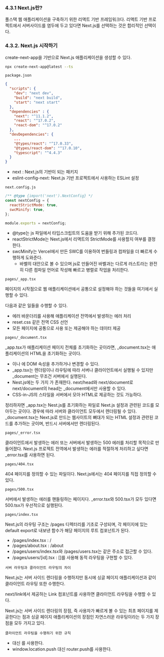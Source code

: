 ### 4.3.1 Next.js란?

풀스택 웹 애플리케이션을 구축하기 위한 리액트 기반 프레임워크다. 리액트 기반 프로젝트에서 서버사이드를 염두에 두고 있다면 Next.js를 선택하는 것은 합리적인 선택이다.

### 4.3.2. Next.js 시작하기

create-next-app을 기반으로 Next.js 애플리케이션을 생성할 수 있다.

```bash
npx create-next-app@latest --ts
```

`package.json`

```json
{
  "scripts": {
    "dev": "next dev",
    "build": "next build",
    "start": "next start"
  },
  "dependencies" : {
    "next": "^11.1.2",
    "react": "^17.0.2",
    "react-dom": "^17.0.2"
  },
  "devDependencies": {
    ...
    "@types/react": "^17.0.33",
    "@types/react-dom": "^17.0.10",
    "typescript": "^4.4.3"
  }
}
```

- next : Next.js의 기반이 되는 패키지
- eslint-config-next: Next.js 기반 프로젝트에서 사용하는 ESLint 설정

`next.config.js`

```js
/** @type {import('next').NextConfig} */
const nextConfig = {
  reactStrictMode: true,
  swcMinify: true,
};

module.exports = nextConfig;
```

- @type는 js 파일에서 타입스크립트의 도움을 받기 위해 추가된 코드다.
- reactStrictMode는 Next.js에서 리액트의 StrictMode를 사용할지 여부를 결정한다.
- swcMinify는 Vercel에서 만든 SWC를 이용하여 번들링과 컴파일을 더 빠르게 수행하게 도와준다.
  - 바벨의 대안으로 볼 수 있으며 js로 만들어진 바벨과는 다르게 러스트라는 완전히 다른 컴파일 언어로 작성해 빠르고 병렬로 작업을 처리한다.

`pages/_app.tsx`

페이지의 시작점으로 웹 애플리케이션에서 공통으로 설정해야 하는 것들을 여기에서 실행할 수 있다.

다음과 같은 일들을 수행할 수 있다.

- 에러 바운더리를 사용해 애플리케이션 전역에서 발생하는 에러 처리
- reset.css 같은 전역 CSS 선언
- 모든 페이지에 공통으로 사용 또는 제공해야 하는 데이터 제공

`pages/_document.tsx`

\_app.tsx가 애플리케이션 페이지 전체를 초기화하는 곳이라면, \_document.tsx는 애플리케이션의 HTML을 초기화하는 곳이다.

- <html>이나 <body>에 DOM 속성을 추가하거나 변경할 수 있다.
- \_app.tsx는 렌더링이나 라우팅에 따라 서버나 클라이언트에서 실행될 수 있지만 \_document는 무조건 서버에서 실행된다.
- Nest.js에는 두 가지 <head>가 존재한다. next/head와 next/document로 next/document의 head는 \_document에서만 사용할 수 있다.
- CSS-in-JS의 스타일을 서버에서 모아 HTML로 제공하는 것도 가능하다.

정리하자면 \_app.tsx는 Nest.js를 초기화하는 파일로 Next.js 설정과 관련된 코드를 모아두는 곳이다. 경우에 따라 서버와 클라이언트 모두에서 렌더링될 수 있다.
\_document.tsx는 Next.js로 만드는 웹사이트의 뼈대가 되는 HTML 설정과 관련된 코드를 추가하는 곳이며, 반드시 서버에서만 렌더링된다.

`pages/_error.tsx`

클라이언트에서 발생하는 에러 또는 서버에서 발생하는 500 에러를 처리할 목적으로 만들어졌다. Next.js 프로젝트 전역에서 발생하는 에러를 적절하게 처리하고 싶다면 \_error.tsx를 사용하면 된다.

`pages/404.tsx`

404 페이지를 정의할 수 있는 파일이다. Next.js에서는 404 페이지를 직접 정의할 수 있다.

`pages/500.tsx`

서버에서 발생하는 에러를 핸들링하는 페이지다. \_error.tsx와 500.tsx가 모두 있다면 500.tsx가 우선적으로 실행된다.

`pages/index.tsx`

Next.js의 라우팅 구조는 /pages 디렉터리를 기초로 구성되며, 각 페이지에 있는 default export로 내보낸 함수가 해당 페이지의 루트 컴포넌트가 된다.

- /pages/index.tsx : /
- /pages/about.tsx : /about
- /pages/users/index.tsx와 /pages/users.tsx는 같은 주소로 접근할 수 있다.
- /pages/users/[id].tsx : []를 사용해 동적 라우팅을 구현할 수 있다.

`서버 라우팅과 클라이언트 라우팅의 차이`

Next.js는 서버 사이드 렌더링을 수행하지만 동시에 싱글 페이지 애플리케이션과 같이 클라이언트 라우팅 또한 수행한다.

next/link에서 제공하는 Link 컴포넌트를 사용하면 클라이언트 라우팅을 수행할 수 있다.

Next.js는 서버 사이드 렌더링의 장점, 즉 사용자가 빠르게 볼 수 있는 최초 페이지를 제공한다는 점과 싱글 페이지 애플리케이션의 장점인 자연스러운 라우팅이라는 두 가지 장점을 모두 가지고 있다.

`클라이언트 라우팅을 수행하기 위한 규칙`

- <a> 대신 <Link>를 사용한다.
- window.location.push 대신 router.push를 사용한다.

